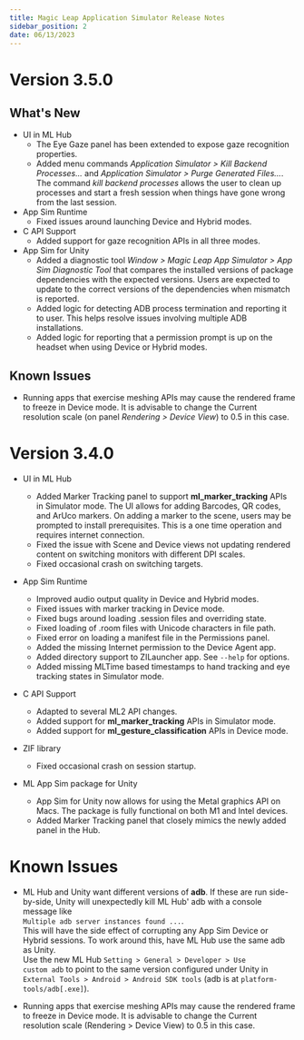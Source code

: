 ```yaml
---
title: Magic Leap Application Simulator Release Notes
sidebar_position: 2
date: 06/13/2023
---
```


# Version 3.5.0

## What's New
  * UI in ML Hub
    * The Eye Gaze panel has been extended to expose gaze recognition properties.
    * Added menu commands *Application Simulator > Kill Backend Processes...* and *Application Simulator > Purge Generated Files...*.  
    The command *kill backend processes* allows the user to clean up processes and start a fresh session when things have gone wrong from the last session.
  * App Sim Runtime
    * Fixed issues around launching Device and Hybrid modes.
  * C API Support
    * Added support for gaze recognition APIs in all three modes.
  * App Sim for Unity
  	* Added a diagnostic tool *Window > Magic Leap App Simulator > App Sim Diagnostic Tool* that compares the installed versions of package dependencies with the expected versions. Users are expected to update to the correct versions of the dependencies when mismatch is reported.
    * Added logic for detecting ADB process termination and	reporting it to user. This helps resolve issues involving multiple ADB installations.
	* Added logic for reporting that a permission prompt is up on the headset when using Device or Hybrid modes.

## Known Issues
  * Running apps that exercise meshing APIs may cause the rendered frame to freeze in Device mode. It is advisable to change the Current resolution scale (on panel *Rendering > Device View*) to 0.5 in this case.

# Version 3.4.0
  * UI in ML Hub
    * Added Marker Tracking panel to support **ml_marker_tracking** APIs in Simulator mode. The UI allows for adding Barcodes, QR codes, and ArUco markers. On adding a marker to the scene, users may be prompted to install prerequisites. This is a one time operation and requires internet connection.
    * Fixed the issue with Scene and Device views not updating rendered content on switching monitors with different DPI scales.
    * Fixed occasional crash on switching targets.
  * App Sim Runtime
    * Improved audio output quality in Device and Hybrid modes.
    * Fixed issues with marker tracking in Device mode.
    * Fixed bugs around loading .session files and overriding state.
    * Fixed loading of .room files with Unicode characters in file path.
    * Fixed error on loading a manifest file in the Permissions panel.
    * Added the missing Internet permission to the Device Agent app.
    * Added directory support to ZILauncher app. See `--help` for options.
    * Added missing MLTime based timestamps to hand tracking and eye tracking states in Simulator mode.

  * C API Support
    * Adapted to several ML2 API changes.
    * Added support for <b>ml_marker_tracking</b> APIs in Simulator mode.
    * Added support for <b>ml_gesture_classification</b> APIs in Device mode.
			
  * ZIF library
    * Fixed occasional crash on session startup.

  * ML App Sim package for Unity
    * App Sim for Unity now allows for using the Metal graphics API on Macs. The package is fully functional on both M1 and Intel devices.
    * Added Marker Tracking panel that closely mimics the newly added panel in the Hub.

# Known Issues
  * ML Hub and Unity want different versions of <b>adb</b>.  If these are run side-by-side, Unity will unexpectedly kill ML Hub' adb with a console message like  
  <code>Multiple adb server instances found ...</code>.  
  This will have the side effect of corrupting any App Sim Device or Hybrid sessions.
  To work around this, have ML Hub use the same adb as Unity.  
  Use the new ML Hub <code>Setting &gt; General &gt; Developer &gt; Use custom adb</code> to point to the same version configured under Unity in 
  <code>External Tools &gt; Android &gt; Android SDK tools</code> (adb is at <code>platform-tools/adb[.exe]</code>).

  * Running apps that exercise meshing APIs may cause the rendered frame to freeze in Device mode. It is advisable to change the Current resolution scale (Rendering > Device View) to 0.5 in this case.</li>
